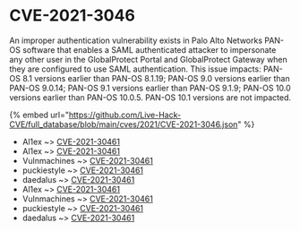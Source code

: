# CVE-2021-3046

An improper authentication vulnerability exists in Palo Alto Networks PAN-OS software that enables a SAML authenticated attacker to impersonate any other user in the GlobalProtect Portal and GlobalProtect Gateway when they are configured to use SAML authentication. This issue impacts: PAN-OS 8.1 versions earlier than PAN-OS 8.1.19; PAN-OS 9.0 versions earlier than PAN-OS 9.0.14; PAN-OS 9.1 versions earlier than PAN-OS 9.1.9; PAN-OS 10.0 versions earlier than PAN-OS 10.0.5. PAN-OS 10.1 versions are not impacted.

{% embed url="https://github.com/Live-Hack-CVE/full_database/blob/main/cves/2021/CVE-2021-3046.json" %}


* Al1ex ~> [CVE-2021-30461](https://www.alice-snow.ru/2021/database/cve-2021-3046/cve-2021-30461-al1ex)
* Al1ex ~> [CVE-2021-30461](https://www.alice-snow.ru/2021/database/cve-2021-3046/cve-2021-30461-al1ex)
* Vulnmachines ~> [CVE-2021-30461](https://www.alice-snow.ru/2021/database/cve-2021-3046/cve-2021-30461-vulnmachines)
* puckiestyle ~> [CVE-2021-30461](https://www.alice-snow.ru/2021/database/cve-2021-3046/cve-2021-30461-puckiestyle)
* daedalus ~> [CVE-2021-30461](https://www.alice-snow.ru/2021/database/cve-2021-3046/cve-2021-30461-daedalus)
* Al1ex ~> [CVE-2021-30461](https://www.alice-snow.ru/2021/database/cve-2021-3046/cve-2021-30461-al1ex)
* Vulnmachines ~> [CVE-2021-30461](https://www.alice-snow.ru/2021/database/cve-2021-3046/cve-2021-30461-vulnmachines)
* puckiestyle ~> [CVE-2021-30461](https://www.alice-snow.ru/2021/database/cve-2021-3046/cve-2021-30461-puckiestyle)
* daedalus ~> [CVE-2021-30461](https://www.alice-snow.ru/2021/database/cve-2021-3046/cve-2021-30461-daedalus)